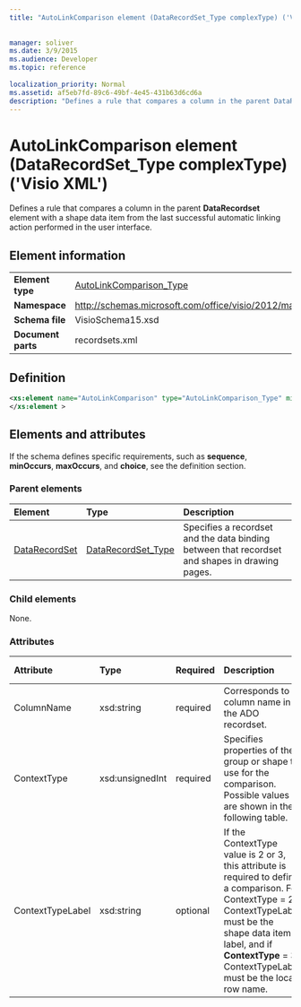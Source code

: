 ```yaml
---
title: "AutoLinkComparison element (DataRecordSet_Type complexType) ('Visio XML')"
 
 
manager: soliver
ms.date: 3/9/2015
ms.audience: Developer
ms.topic: reference
 
localization_priority: Normal
ms.assetid: af5eb7fd-89c6-49bf-4e45-431b63d6cd6a
description: "Defines a rule that compares a column in the parent DataRecordset element with a shape data item from the last successful automatic linking action performed in the user interface."
---
```


# AutoLinkComparison element (DataRecordSet_Type complexType) ('Visio XML')

Defines a rule that compares a column in the parent **DataRecordset** element with a shape data item from the last successful automatic linking action performed in the user interface. 
  
## Element information

|||
|:-----|:-----|
|**Element type** <br/> |[AutoLinkComparison_Type](autolinkcomparison_type-complextypevisio-xml.md) <br/> |
|**Namespace** <br/> |http://schemas.microsoft.com/office/visio/2012/main  <br/> |
|**Schema file** <br/> |VisioSchema15.xsd  <br/> |
|**Document parts** <br/> |recordsets.xml  <br/> |
   
## Definition

```XML
<xs:element name="AutoLinkComparison" type="AutoLinkComparison_Type" minOccurs="0" maxOccurs="unbounded" >
</xs:element >
```

## Elements and attributes

If the schema defines specific requirements, such as **sequence**, **minOccurs**, **maxOccurs**, and **choice**, see the definition section. 
  
### Parent elements

|**Element**|**Type**|**Description**|
|:-----|:-----|:-----|
|[DataRecordSet](datarecordset-element-datarecordsets_type-complextypevisio-xml.md) <br/> |[DataRecordSet_Type](datarecordset_type-complextypevisio-xml.md) <br/> |Specifies a recordset and the data binding between that recordset and shapes in drawing pages.  <br/> |
   
### Child elements

None.
  
### Attributes

|**Attribute**|**Type**|**Required**|**Description**|**Possible values**|
|:-----|:-----|:-----|:-----|:-----|
|ColumnName  <br/> |xsd:string  <br/> |required  <br/> |Corresponds to a column name in the ADO recordset.  <br/> |Values of the xsd:string type.  <br/> |
|ContextType  <br/> |xsd:unsignedInt  <br/> |required  <br/> |Specifies properties of the group or shape to use for the comparison. Possible values are shown in the following table.  <br/> |Values of the xsd:unsignedInt type.  <br/> |
|ContextTypeLabel  <br/> |xsd:string  <br/> |optional  <br/> |If the ContextType value is 2 or 3, this attribute is required to define a comparison. For ContextType = 2, ContextTypeLabel must be the shape data item label, and if **ContextType** = 3, ContextTypeLabel must be the local row name.  <br/> |Values of the xsd:string type.  <br/> |
   

